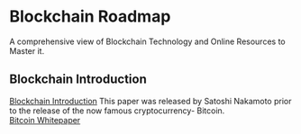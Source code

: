 # Blockchain Roadmap
A comprehensive view of Blockchain Technology and Online Resources to Master it.
## Blockchain Introduction
[Blockchain Introduction](https://www.ibm.com/in-en/topics/what-is-blockchain)
This paper was released by Satoshi Nakamoto prior to the release of the now famous cryptocurrency- Bitcoin.   
[Bitcoin Whitepaper](https://bitcoin.org/bitcoin.pdf)
